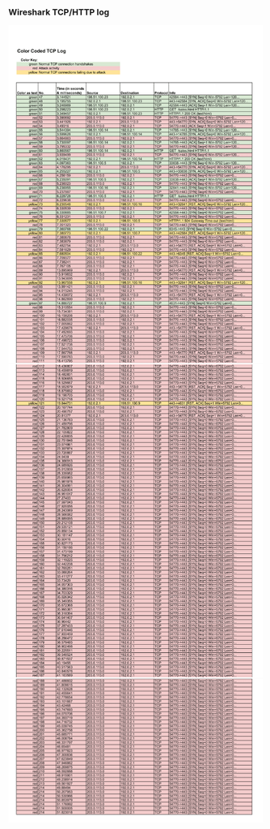 ### Wireshark TCP/HTTP log
![tcpdump_log](img/Color_coded_TCP_log-1.png)
![tcpdump_log](img/Color_coded_TCP_log-2.png)
![tcpdump_log](img/Color_coded_TCP_log-3.png)
